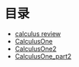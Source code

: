 # 目录

-   [calculus review](calculus_review.md)
-   [CalculusOne](CalculusOne.md)
-   [CalculusOne2](CalculusOne2.md)
-   [CalculusOne_part2](CalculusOne_part2.md)